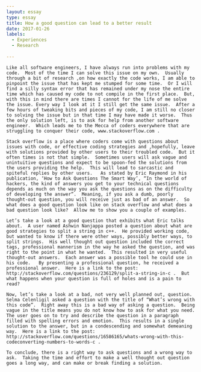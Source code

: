 ```yaml
---
layout: essay
type: essay
title: How a good question can lead to a better result
date: 2017-01-26
labels:
  - Experiences
  - Research
  
---
```

    Like all software engineers, I have always run into problems with my code.  Most of the time I can solve this issue on my own.  Usually through a bit of research ,on how exactly the code works, I am able to pinpoint the issue that has kept me stumped for some time.  Or I will find a silly syntax error that has remained under my nose the entire time which has caused my code to not compile in the first place.  But, with this in mind there are times I cannot for the life of me solve the issue. Every way I look at it I still get the same issue.  After a few hours of tweaking bits and pieces of my code, I am still no closer to solving the issue but in that time I may have made it worse.  Thus the only solution left, is to ask for help from another software engineer.  Which leads me to the Mecca of coders everywhere that are struggling to conquer their code, www.stackoverflow.com .

    Stack overflow is a place where coders come with questions about issues with code, or effective coding strategies and ,hopefully, leave with solutions provided by other users to their troubled code.  But it often times is not that simple.  Sometimes users will ask vague and unintuitive questions and expect to be spoon-fed the solutions from the users providing the help.  This will lead to sarcastic and spiteful replies by other users.   As stated by Eric Raymond in his publication, ‘How to Ask Questions The Smart Way’, “In the world of hackers, the kind of answers you get to your technical questions depends as much on the way you ask the questions as on the difficulty of developing the answer”.  Meaning, if you ask a dumb, poorly thought-out question, you will receive just as bad of an answer.  So what does a good question look like on stack overflow and what does a bad question look like?  Allow me to show you a couple of examples.

    Let’s take a look at a good question that exhibits what Eric talks about.  A user named Ashwin Nanjappa posted a question about what are good strategies to split a string in c++.  He provided working code, but wanted to know if there were other ways, possibly better ways, to split strings.  His well thought out question included the correct tags, professional mannerism in the way he asked the question, and was right to the point in what he wanted.  This resulted in very useful thought-out answers.  Each answer was a possible tool he could use in his code.   By presenting a professional question, he received a professional answer.  Here is a link to the post: http://stackoverflow.com/questions/236129/split-a-string-in-c .  But what happens when your question is full of holes and is a pain to read?

    Now, let’s take a look at a bad, not very well planned out, question.  Selma Celenligil asked a question with the title of “What’s wrong with this code”.  Right away this is a bad way of asking a question.  Being vague in the title means you do not know how to ask for what you need.  The user goes on to try and describe the question in a paragraph filled with spelling errors and emotion.  This results in a single solution to the answer, but in a condescending and somewhat demeaning way.  Here is a link to the post: http://stackoverflow.com/questions/16586165/whats-wrong-with-this-codeconverting-numbers-to-words-c . 
	
    To conclude, there is a right way to ask questions and a wrong way to ask.  Taking the time and effort to make a well thought out question goes a long way, and can make or break finding a solution.  
